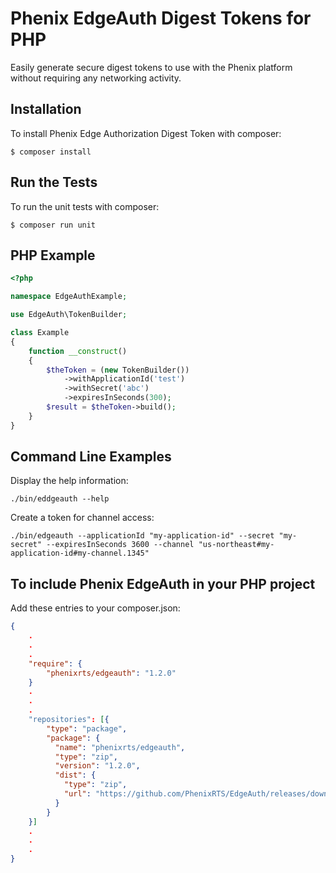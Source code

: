 # Phenix EdgeAuth Digest Tokens for PHP

Easily generate secure digest tokens to use with the Phenix platform without requiring any networking activity.

## Installation

To install Phenix Edge Authorization Digest Token with composer:

```shell script
$ composer install
```

## Run the Tests

To run the unit tests with composer:

```shell script
$ composer run unit
```

## PHP Example

```PHP
<?php

namespace EdgeAuthExample;

use EdgeAuth\TokenBuilder;

class Example
{
    function __construct()
    {
        $theToken = (new TokenBuilder())
            ->withApplicationId('test')
            ->withSecret('abc')
            ->expiresInSeconds(300);
        $result = $theToken->build();
    }
}
```

## Command Line Examples

Display the help information:
```shell script
./bin/eddgeauth --help
```

Create a token for channel access:
```shell script
./bin/edgeauth --applicationId "my-application-id" --secret "my-secret" --expiresInSeconds 3600 --channel "us-northeast#my-application-id#my-channel.1345"
```

## To include Phenix EdgeAuth in your PHP project

Add these entries to your composer.json:

```json
{
    .
    .
    .
    "require": {
        "phenixrts/edgeauth": "1.2.0"
    }
    .
    .
    .
    "repositories": [{
        "type": "package",
        "package": {
          "name": "phenixrts/edgeauth",
          "type": "zip",
          "version": "1.2.0",
          "dist": {
            "type": "zip",
            "url": "https://github.com/PhenixRTS/EdgeAuth/releases/download/php%401.2.0/php@1.2.0.zip"
          }
        }
    }]
    .
    .
    .
}
```
